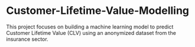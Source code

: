 # Customer-Lifetime-Value-Modelling
This project focuses on building a machine learning model to predict Customer Lifetime Value (CLV) using an anonymized dataset from the insurance sector.
